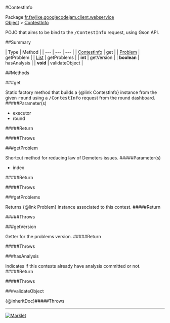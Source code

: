 #ContestInfo

Package [fr.faylixe.googlecodejam.client.webservice](README.md)<br>
[Object](../../../../java/langObject.md) > [ContestInfo](ContestInfo.md)

<p>POJO that aims to be bind to the <tt>/ContestInfo</tt>
 request, using Gson API.</p>

##Summary


| Type | Method |
| --- | --- | --- |
| [ContestInfo](ContestInfo.md) | get |
| [Problem](Problem.md) | getProblem |
| [List](../../../../java/utilList.md) | getProblems |
| **int** | getVersion |
| **boolean** | hasAnalysis |
| **void** | validateObject |

##Methods

###get


Static factory method that builds a {@link ContestInfo} instance
 from the given <tt>round</tt> using a <tt>/ContestInfo</tt>
 request from the round dashboard.
#####Parameter(s)


* executor
* round

#####Return


#####Throws


###getProblem


Shortcut method for reducing law of Demeters issues.
#####Parameter(s)


* index

#####Return


#####Throws


###getProblems


Returns {@link Problem} instance associated
 to this contest.
#####Return


#####Throws


###getVersion


Getter for the problems version.
#####Return


#####Throws


###hasAnalysis


Indicates if this contests already have
 analysis committed or not.
#####Return


#####Throws


###validateObject


{@inheritDoc}#####Throws


---
[![Marklet](https://img.shields.io/badge/Generated%20by-Marklet-green.svg)](https://github.com/Faylixe/marklet)